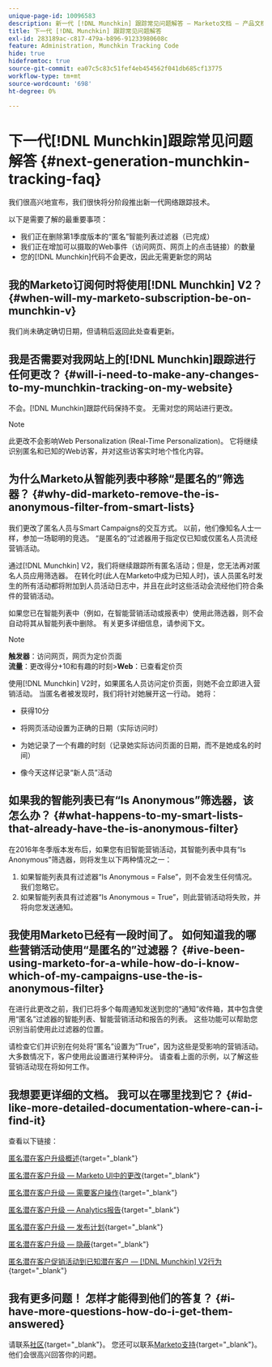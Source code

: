 ```yaml
---
unique-page-id: 10096583
description: 新一代 [!DNL Munchkin] 跟踪常见问题解答 — Marketo文档 — 产品文档
title: 下一代 [!DNL Munchkin] 跟踪常见问题解答
exl-id: 283189ac-c817-479a-b896-91233980608c
feature: Administration, Munchkin Tracking Code
hide: true
hidefromtoc: true
source-git-commit: ea07c5c83c51fef4eb454562f041db685cf13775
workflow-type: tm+mt
source-wordcount: '698'
ht-degree: 0%

---
```


# 下一代[!DNL Munchkin]跟踪常见问题解答 {#next-generation-munchkin-tracking-faq}

我们很高兴地宣布，我们很快将分阶段推出新一代网络跟踪技术。

以下是需要了解的最重要事项：

* 我们正在删除第1季度版本的“匿名”智能列表过滤器（已完成）
* 我们正在增加可以摄取的Web事件（访问网页、网页上的点击链接）的数量
* 您的[!DNL Munchkin]代码不会更改，因此无需更新您的网站

## 我的Marketo订阅何时将使用[!DNL Munchkin] V2？ {#when-will-my-marketo-subscription-be-on-munchkin-v}

我们尚未确定确切日期，但请稍后返回此处查看更新。

## 我是否需要对我网站上的[!DNL Munchkin]跟踪进行任何更改？ {#will-i-need-to-make-any-changes-to-my-munchkin-tracking-on-my-website}

不会。[!DNL Munchkin]跟踪代码保持不变。 无需对您的网站进行更改。

>[!NOTE]
>
>此更改不会影响Web Personalization (Real-Time Personalization)。 它将继续识别匿名和已知的Web访客，并对这些访客实时地个性化内容。

## 为什么Marketo从智能列表中移除“是匿名的”筛选器？ {#why-did-marketo-remove-the-is-anonymous-filter-from-smart-lists}

我们更改了匿名人员与Smart Campaigns的交互方式。 以前，他们像知名人士一样，参加一场聪明的竞选。 “是匿名的”过滤器用于指定仅已知或仅匿名人员流经营销活动。

通过[!DNL Munchkin] V2，我们将继续跟踪所有匿名活动；但是，您无法再对匿名人员应用筛选器。 在转化时(此人在Marketo中成为已知人时)，该人员匿名时发生的所有活动都将附加到人员活动日志中，并且在此时这些活动会流经他们符合条件的营销活动。

如果您已在智能列表中（例如，在智能营销活动或报表中）使用此筛选器，则不会自动将其从智能列表中删除。 有关更多详细信息，请参阅下文。

>[!NOTE]
>
>**触发器**：访问网页，网页为定价页面\
>**流量**：更改得分+10和有趣的时刻
>&#x200B;>**Web**：已查看定价页
>
>使用[!DNL Munchkin] V2时，如果匿名人员访问定价页面，则她不会立即进入营销活动。 当匿名者被发现时，我们将针对她展开这一行动。 她将：
>
>* 获得10分
>
>* 将网页活动设置为正确的日期（实际访问时）
>
>* 为她记录了一个有趣的时刻（记录她实际访问页面的日期，而不是她成名的时间）
>
>* 像今天这样记录“新人员”活动

## 如果我的智能列表已有“Is Anonymous”筛选器，该怎么办？ {#what-happens-to-my-smart-lists-that-already-have-the-is-anonymous-filter}

在2016年冬季版本发布后，如果您有旧智能营销活动，其智能列表中具有“Is Anonymous”筛选器，则将发生以下两种情况之一：

1. 如果智能列表具有过滤器“Is Anonymous = False”，则不会发生任何情况。 我们忽略它。
1. 如果智能列表具有过滤器“Is Anonymous = True”，则此营销活动将失败，并将向您发送通知。

## 我使用Marketo已经有一段时间了。 如何知道我的哪些营销活动使用“是匿名的”过滤器？ {#ive-been-using-marketo-for-a-while-how-do-i-know-which-of-my-campaigns-use-the-is-anonymous-filter}

在进行此更改之前，我们已将多个每周通知发送到您的“通知”收件箱，其中包含使用“匿名”过滤器的智能列表、智能营销活动和报告的列表。 这些功能可以帮助您识别当前使用此过滤器的位置。

请检查它们并识别在何处将“匿名”设置为“True”，因为这些是受影响的营销活动。 大多数情况下，客户使用此设置进行某种评分。 请查看上面的示例，以了解这些营销活动现在将如何工作。

## 我想要更详细的文档。 我可以在哪里找到它？ {#id-like-more-detailed-documentation-where-can-i-find-it}

查看以下链接：

[匿名潜在客户升级概述](https://nation.marketo.com/docs/DOC-2937){target="_blank"}

[匿名潜在客户升级 — Marketo UI中的更改](https://nation.marketo.com/docs/DOC-2938){target="_blank"}

[匿名潜在客户升级 — 需要客户操作](https://nation.marketo.com/docs/DOC-2939){target="_blank"}

[匿名潜在客户升级 — Analytics报告](https://nation.marketo.com/docs/DOC-2940){target="_blank"}

[匿名潜在客户升级 — 发布计划](https://nation.marketo.com/docs/DOC-2961){target="_blank"}

[匿名潜在客户升级 — 隐蔽](https://nation.marketo.com/docs/DOC-2962){target="_blank"}

[匿名潜在客户促销活动到已知潜在客户 —  [!DNL Munchkin] V2行为](https://nation.marketo.com/docs/DOC-2963){target="_blank"}

## 我有更多问题！ 怎样才能得到他们的答复？ {#i-have-more-questions-how-do-i-get-them-answered}

请联系[社区](https://nation.marketo.com/){target="_blank"}。 您还可以联系[Marketo支持](https://nation.marketo.com/t5/Support/ct-p/Support){target="_blank"}。 他们会很高兴回答你的问题。
